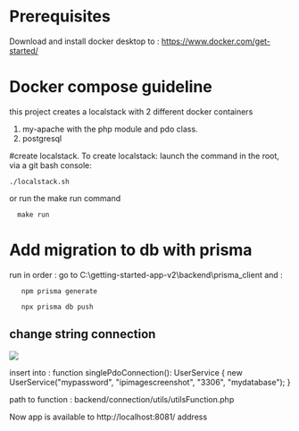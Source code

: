# Prerequisites 

Download and install docker desktop to : https://www.docker.com/get-started/

# **Docker compose guideline**

this project creates a localstack with 2 different docker containers
1) my-apache with the php module and pdo class.
2) postgresql 

#create localstack.
To create localstack: launch the command in the root, via a git bash console:
```shell
./localstack.sh
 ```

or run the make run command
   ```shell
     make run
   ```

# **Add migration to db with prisma**

run in order :
go to C:\getting-started-app-v2\backend\prisma_client
and :
 ```shell
    npm prisma generate 
    
    npx prisma db push 
   ```
## **change string connection** ##
![](C:\phpProj\image\ipaddress.PNG)

insert into :
function singlePdoConnection(): UserService {
    new UserService("mypassword", "ipimagescreenshot", "3306", "mydatabase");
}


path to function : backend/connection/utils/utilsFunction.php


Now app is available to http://localhost:8081/ address